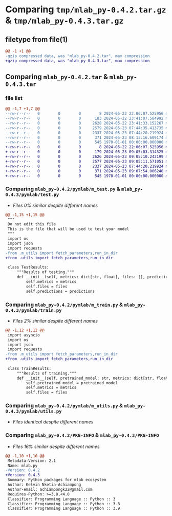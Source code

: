 # Comparing `tmp/mlab_py-0.4.2.tar.gz` & `tmp/mlab_py-0.4.3.tar.gz`

## filetype from file(1)

```diff
@@ -1 +1 @@
-gzip compressed data, was "mlab_py-0.4.2.tar", max compression
+gzip compressed data, was "mlab_py-0.4.3.tar", max compression
```

## Comparing `mlab_py-0.4.2.tar` & `mlab_py-0.4.3.tar`

### file list

```diff
@@ -1,7 +1,7 @@
--rw-r--r--   0        0        0        8 2024-05-22 22:06:07.525956 mlab_py-0.4.2/README.md
--rw-r--r--   0        0        0      183 2024-05-22 23:41:07.584992 mlab_py-0.4.2/pymlab/__init__.py
--rw-r--r--   0        0        0     2628 2024-05-22 23:41:33.152267 mlab_py-0.4.2/pymlab/m_test.py
--rw-r--r--   0        0        0     2579 2024-05-23 07:44:35.413735 mlab_py-0.4.2/pymlab/m_train.py
--rw-r--r--   0        0        0     2337 2024-05-23 07:44:20.219924 mlab_py-0.4.2/pymlab/m_utils.py
--rw-r--r--   0        0        0      371 2024-05-23 08:13:16.609174 mlab_py-0.4.2/pyproject.toml
--rw-r--r--   0        0        0      545 1970-01-01 00:00:00.000000 mlab_py-0.4.2/PKG-INFO
+-rw-r--r--   0        0        0        8 2024-05-22 22:06:07.525956 mlab_py-0.4.3/README.md
+-rw-r--r--   0        0        0      179 2024-05-23 09:05:03.314325 mlab_py-0.4.3/pymlab/__init__.py
+-rw-r--r--   0        0        0     2626 2024-05-23 09:05:10.242199 mlab_py-0.4.3/pymlab/test.py
+-rw-r--r--   0        0        0     2577 2024-05-23 09:05:11.571051 mlab_py-0.4.3/pymlab/train.py
+-rw-r--r--   0        0        0     2337 2024-05-23 07:44:20.219924 mlab_py-0.4.3/pymlab/utils.py
+-rw-r--r--   0        0        0      371 2024-05-23 09:07:54.006240 mlab_py-0.4.3/pyproject.toml
+-rw-r--r--   0        0        0      545 1970-01-01 00:00:00.000000 mlab_py-0.4.3/PKG-INFO
```

### Comparing `mlab_py-0.4.2/pymlab/m_test.py` & `mlab_py-0.4.3/pymlab/test.py`

 * *Files 0% similar despite different names*

```diff
@@ -1,15 +1,15 @@
 """
 Do not edit this file
 This is the file that will be used to test your model
 """
 import os
 import json
 import requests
-from .m_utils import fetch_parameters,run_in_dir
+from .utils import fetch_parameters,run_in_dir
 
 class TestResults:
     """Results of testing."""
     def __init__(self, metrics: dict[str, float], files: [], predictions: []):
         self.metrics = metrics
         self.files = files
         self.predictions = predictions
```

### Comparing `mlab_py-0.4.2/pymlab/m_train.py` & `mlab_py-0.4.3/pymlab/train.py`

 * *Files 2% similar despite different names*

```diff
@@ -1,12 +1,12 @@
 import asyncio
 import os
 import json
 import requests
-from .m_utils import fetch_parameters,run_in_dir
+from .utils import fetch_parameters,run_in_dir
 
 class TrainResults:
     """Results of training."""
     def __init__(self, pretrained_model: str, metrics: dict[str, float], files: []):
         self.pretrained_model = pretrained_model
         self.metrics = metrics
         self.files = files
```

### Comparing `mlab_py-0.4.2/pymlab/m_utils.py` & `mlab_py-0.4.3/pymlab/utils.py`

 * *Files identical despite different names*

### Comparing `mlab_py-0.4.2/PKG-INFO` & `mlab_py-0.4.3/PKG-INFO`

 * *Files 16% similar despite different names*

```diff
@@ -1,10 +1,10 @@
 Metadata-Version: 2.1
 Name: mlab.py
-Version: 0.4.2
+Version: 0.4.3
 Summary: Python packages for mlab ecosystem
 Author: Kelvin Nketia-Achiampong
 Author-email: achiampongk22@gmail.com
 Requires-Python: >=3.8,<4.0
 Classifier: Programming Language :: Python :: 3
 Classifier: Programming Language :: Python :: 3.8
 Classifier: Programming Language :: Python :: 3.9
```

